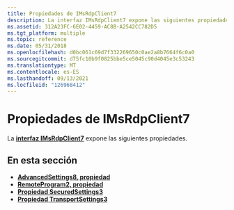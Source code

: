 ```yaml
---
title: Propiedades de IMsRdpClient7
description: La interfaz IMsRdpClient7 expone las siguientes propiedades.
ms.assetid: 312A23FC-6E02-4459-AC8B-A2542CC782D5
ms.tgt_platform: multiple
ms.topic: reference
ms.date: 05/31/2018
ms.openlocfilehash: d0bc061c69d7f332269650c0ae2a8b7664f6c0a0
ms.sourcegitcommit: d75fc10b9f0825bbe5ce5045c90d4045e3c53243
ms.translationtype: MT
ms.contentlocale: es-ES
ms.lasthandoff: 09/13/2021
ms.locfileid: "126968412"
---
```

# <a name="imsrdpclient7-properties"></a>Propiedades de IMsRdpClient7

La [**interfaz IMsRdpClient7**](imsrdpclient7.md) expone las siguientes propiedades.

## <a name="in-this-section"></a>En esta sección

-   [**AdvancedSettings8, propiedad**](imsrdpclient7-advancedsettings8.md)
-   [**RemoteProgram2, propiedad**](imsrdpclient7-remoteprogram2.md)
-   [**Propiedad SecuredSettings3**](imsrdpclient7-securedsettings3.md)
-   [**Propiedad TransportSettings3**](imsrdpclient7-transportsettings3.md)

 

 




